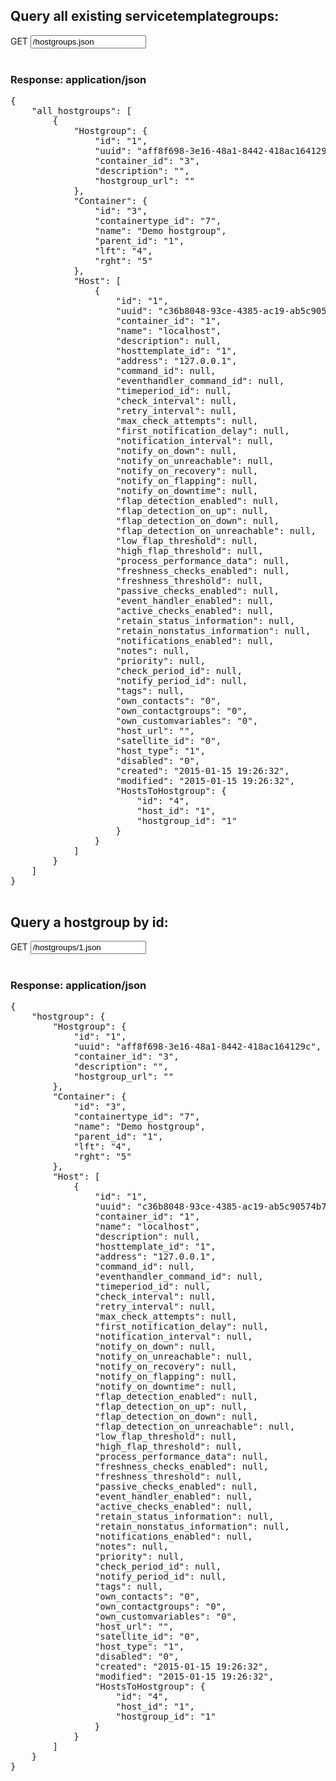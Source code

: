 ## Query all existing servicetemplategroups:

<div class="input-group">
	<span class="input-group-addon bg-color-green txt-color-white">GET</span>
	<input type="text" class="form-control" readonly="readonly" value="/hostgroups.json">
</div>
<br />
<div class="panel panel-primary">
	<div class="panel-heading">
		<h3 class="panel-title">Response: application/json</h3>
	</div>
	<div class="panel-body">
		<pre>
{
    "all_hostgroups": [
        {
            "Hostgroup": {
                "id": "1",
                "uuid": "aff8f698-3e16-48a1-8442-418ac164129c",
                "container_id": "3",
                "description": "",
                "hostgroup_url": ""
            },
            "Container": {
                "id": "3",
                "containertype_id": "7",
                "name": "Demo hostgroup",
                "parent_id": "1",
                "lft": "4",
                "rght": "5"
            },
            "Host": [
                {
                    "id": "1",
                    "uuid": "c36b8048-93ce-4385-ac19-ab5c90574b77",
                    "container_id": "1",
                    "name": "localhost",
                    "description": null,
                    "hosttemplate_id": "1",
                    "address": "127.0.0.1",
                    "command_id": null,
                    "eventhandler_command_id": null,
                    "timeperiod_id": null,
                    "check_interval": null,
                    "retry_interval": null,
                    "max_check_attempts": null,
                    "first_notification_delay": null,
                    "notification_interval": null,
                    "notify_on_down": null,
                    "notify_on_unreachable": null,
                    "notify_on_recovery": null,
                    "notify_on_flapping": null,
                    "notify_on_downtime": null,
                    "flap_detection_enabled": null,
                    "flap_detection_on_up": null,
                    "flap_detection_on_down": null,
                    "flap_detection_on_unreachable": null,
                    "low_flap_threshold": null,
                    "high_flap_threshold": null,
                    "process_performance_data": null,
                    "freshness_checks_enabled": null,
                    "freshness_threshold": null,
                    "passive_checks_enabled": null,
                    "event_handler_enabled": null,
                    "active_checks_enabled": null,
                    "retain_status_information": null,
                    "retain_nonstatus_information": null,
                    "notifications_enabled": null,
                    "notes": null,
                    "priority": null,
                    "check_period_id": null,
                    "notify_period_id": null,
                    "tags": null,
                    "own_contacts": "0",
                    "own_contactgroups": "0",
                    "own_customvariables": "0",
                    "host_url": "",
                    "satellite_id": "0",
                    "host_type": "1",
                    "disabled": "0",
                    "created": "2015-01-15 19:26:32",
                    "modified": "2015-01-15 19:26:32",
                    "HostsToHostgroup": {
                        "id": "4",
                        "host_id": "1",
                        "hostgroup_id": "1"
                    }
                }
            ]
        }
    ]
}
		</pre>
	</div>
</div>

## Query a hostgroup by id:
<div class="input-group">
	<span class="input-group-addon bg-color-green txt-color-white">GET</span>
	<input type="text" class="form-control" readonly="readonly" value="/hostgroups/1.json">
</div>
<br />
<div class="panel panel-primary">
	<div class="panel-heading">
		<h3 class="panel-title">Response: application/json</h3>
	</div>
	<div class="panel-body">
		<pre>
{
    "hostgroup": {
        "Hostgroup": {
            "id": "1",
            "uuid": "aff8f698-3e16-48a1-8442-418ac164129c",
            "container_id": "3",
            "description": "",
            "hostgroup_url": ""
        },
        "Container": {
            "id": "3",
            "containertype_id": "7",
            "name": "Demo hostgroup",
            "parent_id": "1",
            "lft": "4",
            "rght": "5"
        },
        "Host": [
            {
                "id": "1",
                "uuid": "c36b8048-93ce-4385-ac19-ab5c90574b77",
                "container_id": "1",
                "name": "localhost",
                "description": null,
                "hosttemplate_id": "1",
                "address": "127.0.0.1",
                "command_id": null,
                "eventhandler_command_id": null,
                "timeperiod_id": null,
                "check_interval": null,
                "retry_interval": null,
                "max_check_attempts": null,
                "first_notification_delay": null,
                "notification_interval": null,
                "notify_on_down": null,
                "notify_on_unreachable": null,
                "notify_on_recovery": null,
                "notify_on_flapping": null,
                "notify_on_downtime": null,
                "flap_detection_enabled": null,
                "flap_detection_on_up": null,
                "flap_detection_on_down": null,
                "flap_detection_on_unreachable": null,
                "low_flap_threshold": null,
                "high_flap_threshold": null,
                "process_performance_data": null,
                "freshness_checks_enabled": null,
                "freshness_threshold": null,
                "passive_checks_enabled": null,
                "event_handler_enabled": null,
                "active_checks_enabled": null,
                "retain_status_information": null,
                "retain_nonstatus_information": null,
                "notifications_enabled": null,
                "notes": null,
                "priority": null,
                "check_period_id": null,
                "notify_period_id": null,
                "tags": null,
                "own_contacts": "0",
                "own_contactgroups": "0",
                "own_customvariables": "0",
                "host_url": "",
                "satellite_id": "0",
                "host_type": "1",
                "disabled": "0",
                "created": "2015-01-15 19:26:32",
                "modified": "2015-01-15 19:26:32",
                "HostsToHostgroup": {
                    "id": "4",
                    "host_id": "1",
                    "hostgroup_id": "1"
                }
            }
        ]
    }
}
		</pre>
	</div>
</div>

